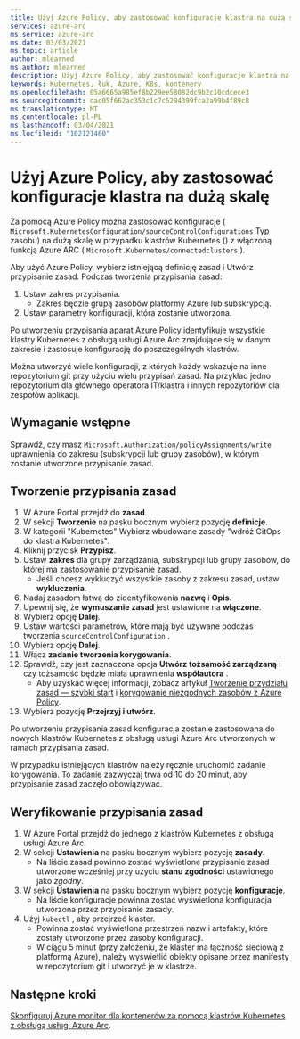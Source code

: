 ```yaml
---
title: Użyj Azure Policy, aby zastosować konfiguracje klastra na dużą skalę
services: azure-arc
ms.service: azure-arc
ms.date: 03/03/2021
ms.topic: article
author: mlearned
ms.author: mlearned
description: Użyj Azure Policy, aby zastosować konfiguracje klastra na dużą skalę
keywords: Kubernetes, łuk, Azure, K8s, kontenery
ms.openlocfilehash: 05a6665a985ef8b229ee58082dc9b2c10cdcece3
ms.sourcegitcommit: dac05f662ac353c1c7c5294399fca2a99b4f89c8
ms.translationtype: MT
ms.contentlocale: pl-PL
ms.lasthandoff: 03/04/2021
ms.locfileid: "102121460"
---
```

# <a name="use-azure-policy-to-apply-cluster-configurations-at-scale"></a>Użyj Azure Policy, aby zastosować konfiguracje klastra na dużą skalę

Za pomocą Azure Policy można zastosować konfiguracje ( `Microsoft.KubernetesConfiguration/sourceControlConfigurations` Typ zasobu) na dużą skalę w przypadku klastrów Kubernetes () z włączoną funkcją Azure ARC ( `Microsoft.Kubernetes/connectedclusters` ).

Aby użyć Azure Policy, wybierz istniejącą definicję zasad i Utwórz przypisanie zasad. Podczas tworzenia przypisania zasad:
1. Ustaw zakres przypisania.
    * Zakres będzie grupą zasobów platformy Azure lub subskrypcją. 
2. Ustaw parametry konfiguracji, która zostanie utworzona. 

Po utworzeniu przypisania aparat Azure Policy identyfikuje wszystkie klastry Kubernetes z obsługą usługi Azure Arc znajdujące się w danym zakresie i zastosuje konfigurację do poszczególnych klastrów.

Można utworzyć wiele konfiguracji, z których każdy wskazuje na inne repozytorium git przy użyciu wielu przypisań zasad. Na przykład jedno repozytorium dla głównego operatora IT/klastra i innych repozytoriów dla zespołów aplikacji.

## <a name="prerequisite"></a>Wymaganie wstępne

Sprawdź, czy masz `Microsoft.Authorization/policyAssignments/write` uprawnienia do zakresu (subskrypcji lub grupy zasobów), w którym zostanie utworzone przypisanie zasad.

## <a name="create-a-policy-assignment"></a>Tworzenie przypisania zasad

1. W Azure Portal przejdź do **zasad**.
1. W sekcji **Tworzenie** na pasku bocznym wybierz pozycję **definicje**.
1. W kategorii "Kubernetes" Wybierz wbudowane zasady "wdróż GitOps do klastra Kubernetes". 
1. Kliknij przycisk **Przypisz**.
1. Ustaw **zakres** dla grupy zarządzania, subskrypcji lub grupy zasobów, do której ma zastosowanie przypisanie zasad.
    * Jeśli chcesz wykluczyć wszystkie zasoby z zakresu zasad, ustaw **wykluczenia**.
1. Nadaj zasadom łatwą do zidentyfikowania **nazwę** i **Opis**.
1. Upewnij się, że **wymuszanie zasad** jest ustawione na **włączone**.
1. Wybierz opcję **Dalej**.
1. Ustaw wartości parametrów, które mają być używane podczas tworzenia `sourceControlConfiguration` .
1. Wybierz opcję **Dalej**.
1. Włącz **zadanie tworzenia korygowania**.
1. Sprawdź, czy jest zaznaczona opcja **Utwórz tożsamość zarządzaną** i czy tożsamość będzie miała uprawnienia **współautora** . 
    * Aby uzyskać więcej informacji, zobacz artykuł [Tworzenie przydziału zasad — szybki start](../../governance/policy/assign-policy-portal.md) i [korygowanie niezgodnych zasobów z Azure Policy](../../governance/policy/how-to/remediate-resources.md).
1. Wybierz pozycję **Przejrzyj i utwórz**.

Po utworzeniu przypisania zasad konfiguracja zostanie zastosowana do nowych klastrów Kubernetes z obsługą usługi Azure Arc utworzonych w ramach przypisania zasad.

W przypadku istniejących klastrów należy ręcznie uruchomić zadanie korygowania. To zadanie zazwyczaj trwa od 10 do 20 minut, aby przypisanie zasad zaczęło obowiązywać.

## <a name="verify-a-policy-assignment"></a>Weryfikowanie przypisania zasad

1. W Azure Portal przejdź do jednego z klastrów Kubernetes z obsługą usługi Azure Arc.
1. W sekcji **Ustawienia** na pasku bocznym wybierz pozycję **zasady**. 
    * Na liście zasad powinno zostać wyświetlone przypisanie zasad utworzone wcześniej przy użyciu **stanu zgodności** ustawionego jako *zgodny*.
1. W sekcji **Ustawienia** na pasku bocznym wybierz pozycję **konfiguracje**.
    * Na liście konfiguracje powinna zostać wyświetlona konfiguracja utworzona przez przypisanie zasady.
1. Użyj `kubectl` , aby przejrzeć klaster. 
    * Powinna zostać wyświetlona przestrzeń nazw i artefakty, które zostały utworzone przez zasoby konfiguracji.
    * W ciągu 5 minut (przy założeniu, że klaster ma łączność sieciową z platformą Azure), należy wyświetlić obiekty opisane przez manifesty w repozytorium git i utworzyć je w klastrze.

## <a name="next-steps"></a>Następne kroki

[Skonfiguruj Azure monitor dla kontenerów za pomocą klastrów Kubernetes z obsługą usługi Azure Arc](../../azure-monitor/containers/container-insights-enable-arc-enabled-clusters.md).
